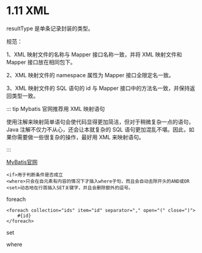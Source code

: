 # 1.11 XML

resultType 是单条记录封装的类型。

规范：

1、XML 映射文件的名称与 Mapper 接口名称一致，并将 XML 映射文件和 Mapper 接口放在相同包下。

2、XML 映射文件的 namespace 属性为 Mapper 接口全限定名一致。

3、XML 映射文件的 SQL 语句的 id 与 Mapper 接口中的方法名一致，并保持返回类型一致。

::: tip Mybatis 官网推荐用 XML 映射语句

使用注解来映射简单语句会使代码显得更加简洁，但对于稍微复杂一点的语句，Java 注解不仅力不从心，还会让本就复杂的 SQL 语句更加混乱不堪。因此，如果你需要做一些很复杂的操作，最好用 XML 来映射语句。

:::

[MyBatis官网](https://mybatis.org/mybatis-3/zh_CN/getting-started.html)



```
<if>用于判断条件是否成立
<where>只会在自元素有内容的情况下才插入where子句，而且会自动去除开头的AND或OR
<set>动态地在行首插入SET关键字，并且会删除额外的逗号。
```

foreach

```
<foreach collection="ids" item="id" separator="," open="(" close=")">
    #{id}
</foreach>
```

set

where

